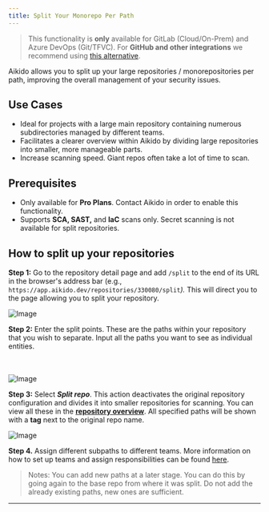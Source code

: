```yaml
---
title: Split Your Monorepo Per Path
---
```



> This functionality is **only** available for GitLab (Cloud/On-Prem) and Azure DevOps (Git/TFVC).  For **GitHub and other integrations** we recommend using [this alternative](https://help.aikido.dev/doc/assign-team-responsibilities-by-specific-path-in-repo/docq5lO69L3V).

Aikido allows you to split up your large repositories / monorepositories per path, improving the overall management of your security issues.

## Use Cases

- Ideal for projects with a large main repository containing numerous subdirectories managed by different teams.
- Facilitates a clearer overview within Aikido by dividing large repositories into smaller, more manageable parts.
- Increase scanning speed. Giant repos often take a lot of time to scan.

## Prerequisites

- Only available for **Pro Plans**. Contact Aikido in order to enable this functionality.
- Supports **SCA, SAST,** and **IaC** scans only. Secret scanning is not available for split repositories.

## How to split up your repositories

**Step 1:** Go to the repository detail page and add `/split` to the end of its URL in the browser's address bar (e.g., `https://app.aikido.dev/repositories/330080/split`*).* This will direct you to the page allowing you to split your repository.

![Image](https://ucarecdn.com/1acc303c-9047-47c6-90a4-8997e18de9e1/)

**Step 2:** Enter the split points. These are the paths within your repository that you wish to separate. Input all the paths you want to see as individual entities.\
​\
​

![Image](https://ucarecdn.com/7eb2ed38-070e-4182-9875-dfbb27d99557/)

**Step 3:** Select ***Split repo***. This action deactivates the original repository configuration and divides it into smaller repositories for scanning. You can view all these in the [**repository overview**](https://app.aikido.dev/repositories). All specified paths will be shown with a **tag** next to the original repo name.

![Image](https://ucarecdn.com/da0abeab-31ee-4f9c-ba0b-937d6dd8622e/)

**Step 4.** Assign different subpaths to different teams. More information on how to set up teams and assign responsibilities can be found [here](https://help.aikido.dev/en/articles/9005606-using-teams-for-repository-and-user-management).

> Notes: You can add new paths at a later stage. You can do this by going again to the base repo from where it was split. Do not add the already existing paths, new ones are sufficient.

---